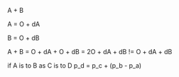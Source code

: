 A + B

A = O + dA

B = O + dB

A + B = O + dA + O + dB = 2O + dA + dB != O + dA + dB

if A is to B as C is to D
p_d = p_c + (p_b - p_a)